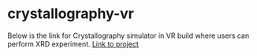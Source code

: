 # crystallography-vr
Below is the link for Crystallography simulator in VR build where users can perform XRD experiment.
[Link to project](https://drive.google.com/drive/folders/1VJbqLnxMJZ12Y9RkilNfGnv7T6zC53lf?usp=sharing)
